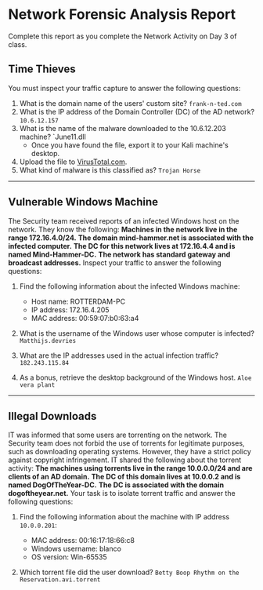 # Network Forensic Analysis Report

Complete this report as you complete the Network Activity on Day 3 of class.

## Time Thieves 
You must inspect your traffic capture to answer the following questions:

1. What is the domain name of the users' custom site?
		`frank-n-ted.com`
2. What is the IP address of the Domain Controller (DC) of the AD network?
        `10.6.12.157`
3. What is the name of the malware downloaded to the 10.6.12.203 machine?
        `June11.dll
   - Once you have found the file, export it to your Kali machine's desktop.
4. Upload the file to [VirusTotal.com](https://www.virustotal.com/gui/). 
5. What kind of malware is this classified as?
         `Trojan Horse`

---

## Vulnerable Windows Machine
The Security team received reports of an infected Windows host on the network. They know the following:
  **Machines in the network live in the range 172.16.4.0/24.**
  **The domain mind-hammer.net is associated with the infected computer.**
  **The DC for this network lives at 172.16.4.4 and is named Mind-Hammer-DC.**
  **The network has standard gateway and broadcast addresses.**
Inspect your traffic to answer the following questions:
1. Find the following information about the infected Windows machine:
    - Host name:   ROTTERDAM-PC
    - IP address:  172.16.4.205
    - MAC address: 00:59:07:b0:63:a4
    
2. What is the username of the Windows user whose computer is infected?
         `Matthijs.devries`
3. What are the IP addresses used in the actual infection traffic?
         `182.243.115.84`
4. As a bonus, retrieve the desktop background of the Windows host.
         `Aloe vera plant`

---

## Illegal Downloads
IT was informed that some users are torrenting on the network. The Security team does not forbid the use of torrents for legitimate purposes, such as downloading operating systems. However, they have a strict policy against copyright infringement.
IT shared the following about the torrent activity:
   **The machines using torrents live in the range 10.0.0.0/24 and are clients of an AD domain.**
   **The DC of this domain lives at 10.0.0.2 and is named DogOfTheYear-DC.**
   **The DC is associated with the domain dogoftheyear.net.**
Your task is to isolate torrent traffic and answer the following questions:

1. Find the following information about the machine with IP address `10.0.0.201`:
    - MAC address:  00:16:17:18:66:c8
    - Windows username: blanco
    - OS version:  Win-65535

2. Which torrent file did the user download?
         `Betty Boop Rhythm on the Reservation.avi.torrent`